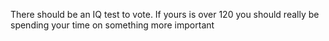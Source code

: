 There should be an IQ test to vote. If yours is over 120 you should really be spending your time on something more important

